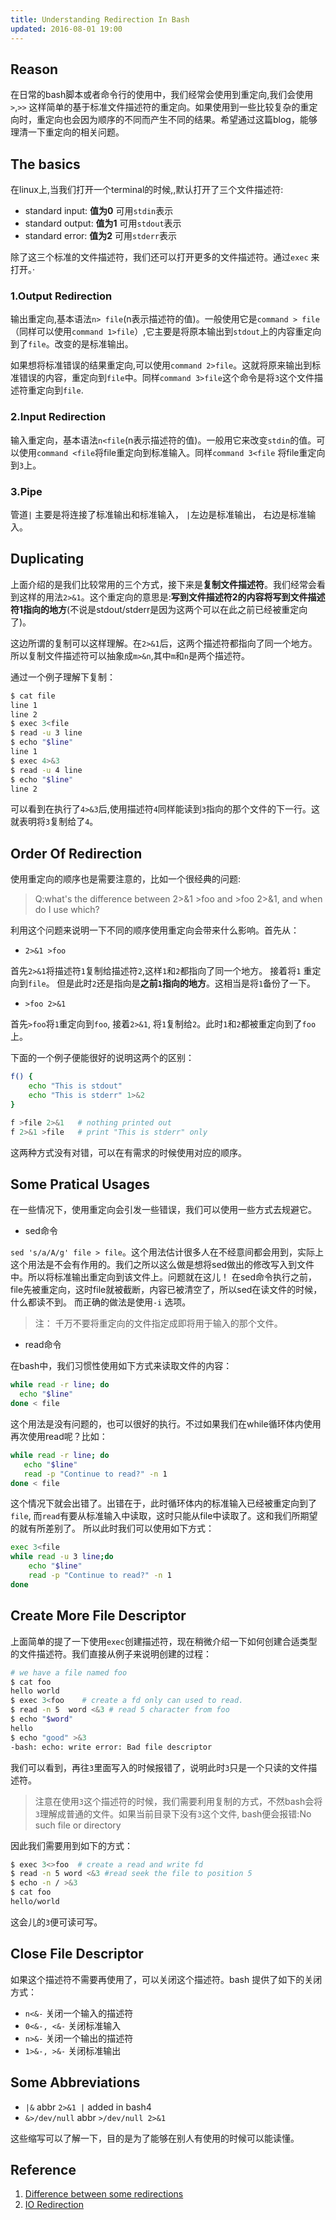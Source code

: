 ```yaml
---
title: Understanding Redirection In Bash
updated: 2016-08-01 19:00
---
```


## Reason

在日常的bash脚本或者命令行的使用中，我们经常会使用到重定向,我们会使用`>`,`>>` 这样简单的基于标准文件描述符的重定向。如果使用到一些比较复杂的重定向时，重定向也会因为顺序的不同而产生不同的结果。希望通过这篇blog，能够理清一下重定向的相关问题。

## The basics

在linux上,当我们打开一个terminal的时候,,默认打开了三个文件描述符:

+ standard input:  **值为0**  可用`stdin`表示
+ standard output: **值为1**  可用`stdout`表示
+ standard error: **值为2**  可用`stderr`表示

除了这三个标准的文件描述符，我们还可以打开更多的文件描述符。通过`exec` 来打开。·


### 1.Output Redirection

输出重定向,基本语法`n> file`(n表示描述符的值)。一般使用它是`command > file`（同样可以使用`command 1>file`）,它主要是将原本输出到`stdout`上的内容重定向到了`file`。改变的是标准输出。 

如果想将标准错误的结果重定向,可以使用`command 2>file`。这就将原来输出到标准错误的内容，重定向到`file`中。同样`command 3>file`这个命令是将`3`这个文件描述符重定向到`file`.

### 2.Input Redirection

输入重定向，基本语法`n<file`(n表示描述符的值)。一般用它来改变`stdin`的值。可以使用`command <file`将file重定向到标准输入。同样`command 3<file` 将file重定向到`3`上。

### 3.Pipe

管道`|` 主要是将连接了标准输出和标准输入， `|`左边是标准输出， 右边是标准输入。

## Duplicating

上面介绍的是我们比较常用的三个方式，接下来是**复制文件描述符**。我们经常会看到这样的用法`2>&1`。这个重定向的意思是:**写到文件描述符2的内容将写到文件描述符1指向的地方**(不说是stdout/stderr是因为这两个可以在此之前已经被重定向了)。 

这边所谓的复制可以这样理解。在`2>&1`后，这两个描述符都指向了同一个地方。所以复制文件描述符可以抽象成`m>&n`,其中`m`和`n`是两个描述符。

通过一个例子理解下复制：

```bash
$ cat file
line 1
line 2
$ exec 3<file
$ read -u 3 line
$ echo "$line"
line 1
$ exec 4>&3
$ read -u 4 line
$ echo "$line"
line 2
```
可以看到在执行了`4>&3`后,使用描述符`4`同样能读到`3`指向的那个文件的下一行。这就表明将`3`复制给了`4`。

## Order Of Redirection

使用重定向的顺序也是需要注意的，比如一个很经典的问题:

> Q:what's the difference between 2>&1 >foo and >foo 2>&1, and when do I use which?

利用这个问题来说明一下不同的顺序使用重定向会带来什么影响。首先从：

+ `2>&1 >foo`

首先`2>&1`将描述符`1`复制给描述符`2`,这样`1`和`2`都指向了同一个地方。 接着将`1` 重定向到`file`。 但是此时`2`还是指向是**之前`1`指向的地方**。这相当是将`1`备份了一下。

+ `>foo 2>&1`

首先`>foo`将`1`重定向到`foo`, 接着`2>&1`, 将`1`复制给`2`。此时`1`和`2`都被重定向到了`foo`上。

下面的一个例子便能很好的说明这两个的区别：

```bash
f() {
	echo "This is stdout"
	echo "This is stderr" 1>&2
}

f >file 2>&1   # nothing printed out
f 2>&1 >file   # print "This is stderr" only
```

这两种方式没有对错，可以在有需求的时候使用对应的顺序。

## Some Pratical Usages

在一些情况下，使用重定向会引发一些错误，我们可以使用一些方式去规避它。

+ sed命令

`sed 's/a/A/g' file > file`。这个用法估计很多人在不经意间都会用到，实际上这个用法是不会有作用的。我们之所以这么做是想将sed做出的修改写入到文件中。所以将标准输出重定向到该文件上。问题就在这儿！ 在sed命令执行之前，file先被重定向，这时file就被截断，内容已被清空了，所以sed在读文件的时候，什么都读不到。 而正确的做法是使用`-i` 选项。

> 注： 千万不要将重定向的文件指定成即将用于输入的那个文件。

+ read命令

在bash中，我们习惯性使用如下方式来读取文件的内容：

```bash
while read -r line; do
  echo "$line" 
done < file

```

这个用法是没有问题的，也可以很好的执行。不过如果我们在while循环体内使用再次使用read呢？比如：

```bash
while read -r line; do
   echo "$line"
   read -p "Continue to read?" -n 1
done < file
```

这个情况下就会出错了。出错在于，此时循环体内的标准输入已经被重定向到了`file`, 而`read`有要从标准输入中读取，这时只能从file中读取了。这和我们所期望的就有所差别了。
所以此时我们可以使用如下方式：

```bash
exec 3<file
while read -u 3 line;do
	echo "$line"
	read -p "Continue to read?" -n 1
done 
```

## Create More File Descriptor

上面简单的提了一下使用`exec`创建描述符，现在稍微介绍一下如何创建合适类型的文件描述符。我们直接从例子来说明创建的过程：

```bash
# we have a file named foo
$ cat foo
hello world
$ exec 3<foo    # create a fd only can used to read.
$ read -n 5  word <&3 # read 5 character from foo
$ echo "$word"
hello
$ echo "good" >&3
-bash: echo: write error: Bad file descriptor
```

我们可以看到，再往`3`里面写入的时候报错了，说明此时`3`只是一个只读的文件描述符。

> 注意在使用`3`这个描述符的时候，我们需要利用复制的方式，不然bash会将`3`理解成普通的文件。如果当前目录下没有`3`这个文件,
> bash便会报错:No such file or directory

因此我们需要用到如下的方式：

```bash
$ exec 3<>foo  # create a read and write fd
$ read -n 5 word <&3 #read seek the file to position 5
$ echo -n / >&3
$ cat foo
hello/world
```

这会儿的`3`便可读可写。

## Close File Descriptor

如果这个描述符不需要再使用了，可以关闭这个描述符。bash 提供了如下的关闭方式：

+ `n<&-`  关闭一个输入的描述符
+ `0<&-, <&-`  关闭标准输入
+ `n>&-`  关闭一个输出的描述符
+ `1>&-, >&-`  关闭标准输出


## Some Abbreviations

+ `|&`  abbr  `2>&1 |`  added in bash4
+ `&>/dev/null` abbr `>/dev/null 2>&1`

这些缩写可以了解一下，目的是为了能够在别人有使用的时候可以能读懂。

## Reference

1. [Difference between some redirections](http://unix.stackexchange.com/questions/70963/difference-between-2-2-dev-null-dev-null-and-dev-null-21/70971#70971)   
2. [IO Redirection](http://www.tldp.org/LDP/abs/html/io-redirection.html)

